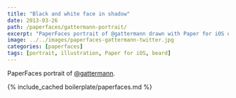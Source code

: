 ```yaml
---
title: "Black and white face in shadow"
date: 2013-03-26
path: /paperfaces/gattermann-portrait/
excerpt: "PaperFaces portrait of @gattermann drawn with Paper for iOS on an iPad."
image: ../../images/paperfaces-gattermann-twitter.jpg
categories: [paperfaces]
tags: [portrait, illustration, Paper for iOS, beard]
---
```


PaperFaces portrait of [@gattermann](https://twitter.com/gattermann).

{% include_cached boilerplate/paperfaces.md %}
